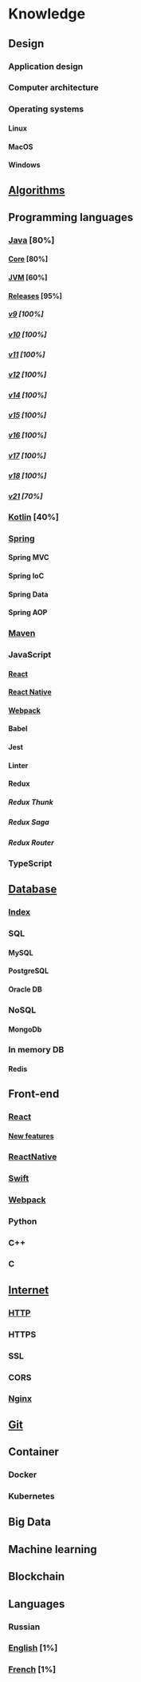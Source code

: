 # Knowledge

## Design
### Application design
### Computer architecture
### Operating systems
#### Linux
#### MacOS
#### Windows

## [Algorithms](algorithm)

## Programming languages
### [Java](language/java) [80%]
#### [Core](language/java/core) [80%]
#### [JVM](language/java/jvm) [60%]
#### [Releases](language/java/release) [95%]
##### [v9](language/java/release/version_9) [100%]
##### [v10](language/java/release/version_10) [100%]
##### [v11](language/java/release/version_11) [100%]
##### [v12](language/java/release/version_12) [100%]
##### [v14](language/java/release/version_14) [100%]
##### [v15](language/java/release/version_15) [100%]
##### [v16](language/java/release/version_16) [100%]
##### [v17](language/java/release/version_17) [100%]
##### [v18](language/java/release/version_18) [100%]
##### [v21](language/java/release/version_21) [70%]
### [Kotlin](language/kotlin) [40%]

### [Spring](spring)
#### Spring MVC
#### Spring IoC
#### Spring Data
#### Spring AOP

### [Maven](maven)

### JavaScript
#### [React](react)
#### [React Native](react-native)
#### [Webpack](webpack)
#### Babel
#### Jest
#### Linter
#### Redux
##### Redux Thunk
##### Redux Saga
##### Redux Router
### TypeScript

## [Database](database)
### [Index](database/indexes)
### SQL
#### MySQL
#### PostgreSQL
#### Oracle DB
### NoSQL
#### MongoDb
### In memory DB
#### Redis

## Front-end
### [React](react)
#### [New features](react/new-feature)
### [ReactNative](react-native)
### [Swift](swift)
### [Webpack](webpack)

### Python
### C++
### C

## [Internet](internet)
### [HTTP](internet/http)
### HTTPS
### SSL
### CORS
### [Nginx](internet/nginx)

## [Git](git)

## Container
### Docker
### Kubernetes

## Big Data
## Machine learning
## Blockchain

## Languages
### Russian
### [English](language/english) [1%]
### [French](language/french) [1%]
